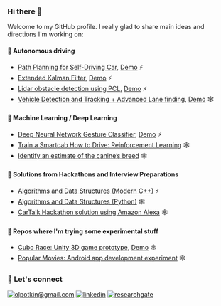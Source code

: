 ### Hi there 👋

Welcome to my GitHub profile. I really glad to share main ideas and directions I'm working on:

#### 🚗 Autonomous driving

* [Path Planning for Self-Driving Car](https://github.com/olpotkin/CarND-Path-Planning), [Demo](https://youtu.be/RvxbfHT3odE) ⚡
* [Extended Kalman Filter](https://github.com/olpotkin/CarND-Extended-Kalman-Filter), [Demo](https://youtu.be/5ioa1LRHrOQ) ⚡
* [Lidar obstacle detection using PCL](https://github.com/olpotkin/Lidar-Obstacle-Detection), [Demo](https://www.youtube.com/watch?v=vvIn1Js49oA) ⚡
* [Vehicle Detection and Tracking + Advanced Lane finding](https://github.com/olpotkin/Vehicle-Detection), [Demo](https://www.youtube.com/watch?v=nrLscZvDLdo) 🕸

#### 🧠 Machine Learning / Deep Learning

* [Deep Neural Network Gesture Classifier](https://github.com/olpotkin/DNN-Gesture-Classifier), [Demo](https://www.youtube.com/watch?v=zmCqylqOvXY) ⚡
* [Train a Smartcab How to Drive: Reinforcement Learning](https://github.com/olpotkin/Smartcab-RL-Agent) 🕸
* [Identify an estimate of the canine’s breed](https://github.com/olpotkin/dog-project) 🕸

#### 🛶 Solutions from Hackathons and Interview Preparations

* [Algorithms and Data Structures (Modern C++)](https://github.com/olpotkin/ds_and_algos_modern_cpp) ⚡
* [Algorithms and Data Structures (Python)](https://github.com/olpotkin/algorithms-and-data-structures) 🕸
* [CarTalk Hackathon solution using Amazon Alexa](https://github.com/olpotkin/CarTalkHack-Luxoft) 🕸

#### 🧪 Repos where I'm trying some experimental stuff

* [Cubo Race: Unity 3D game prototype](https://github.com/olpotkin/unity-game-prototype-one), [Demo](https://www.youtube.com/watch?v=Z032TSN2Eyg) 🕸
* [Popular Movies: Android app development experiment](https://github.com/olpotkin/Popular-Movies-App) 🕸

### 🤝 Let's connect
[![olpotkin@gmail.com](https://img.shields.io/badge/olpotkin@gmail.com%20-%23E62B1E.svg?&style=for-the-badge&logo=mail.ru&logoColor=white)](mailto:olpotkin@gmail.com) [![linkedin](https://img.shields.io/badge/linkedin%20-%230077B5.svg?&style=for-the-badge&logo=linkedin&logoColor=white)](https://www.linkedin.com/in/olegpotkin/) [![researchgate](https://img.shields.io/badge/researchgate%20-%230ECAD4.svg?&style=for-the-badge&logo=researchgate&logoColor=white)](https://www.researchgate.net/profile/Oleg-Potkin/)

<!--
It is is a ✨ _special_ ✨ repository because its `README.md` (this file) appears on your GitHub profile.

Here are some ideas to get you started:

- 🔭 I’m currently working on ...
- 🌱 I’m currently learning ...
- 👯 I’m looking to collaborate on ...
- 🤔 I’m looking for help with ...
- 💬 Ask me about ...
- 📫 How to reach me: ...
- 😄 Pronouns: ...
- ⚡ Fun fact: ...
-->
